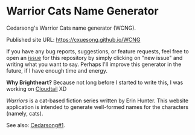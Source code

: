 # Warrior Cats Name Generator
Cedarsong's Warrior Cats name generator (WCNG).

Published site URL: https://cxuesong.github.io/WCNG

If you have any bug reports, suggestions, or feature requests, feel free to open an [issue](https://github.com/CXuesong/WCNG/issues) for this repository by simply clicking on "new issue" and writing what you want to say. Perhaps I'll improve this generator in the future, if I have enough time and energy.

**Why Brightheart?** Because not long before I started to write this, I was working on [Cloudtail](https://github.com/CXuesong/Cedarsong/tree/master/Cloudtail) XD

_Warriors_ is a cat-based fiction series written by Erin Hunter. This website application is intended to generate well-formed names for the characters (namely, cats).

See also: [Cedarsong#1](https://github.com/CXuesong/Cedarsong/issues/1).